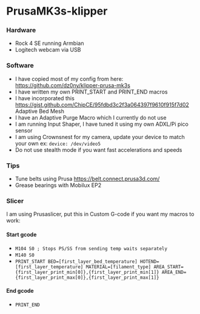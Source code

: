 # PrusaMK3s-klipper

### Hardware
- Rock 4 SE running Armbian
- Logitech webcam via USB

### Software
- I have copied most of my config from here: https://github.com/dz0ny/klipper-prusa-mk3s
- I have written my own PRINT_START and PRINT_END macros
- I have incorporated this https://gist.github.com/ChipCE/95fdbd3c2f3a064397f9610f915f7d02 Adaptive Bed Mesh
- I have an Adaptive Purge Macro which I currently do not use
- I am running Input Shaper, I have tuned it using my own ADXL/Pi pico sensor
- I am using Crownsnest for my camera, update your device to match your own ex: `device: /dev/video5`
- Do not use stealth mode if you want fast accelerations and speeds

### Tips
- Tune belts using Prusa https://belt.connect.prusa3d.com/
- Grease bearings with Mobilux EP2

### Slicer
I am using Prusaslicer, put this in Custom G-code if you want my macros to work:

#### Start gcode
- `M104 S0 ; Stops PS/SS from sending temp waits separately`
- `M140 S0`
- `PRINT_START BED=[first_layer_bed_temperature] HOTEND=[first_layer_temperature] MATERIAL=[filament_type] AREA_START={first_layer_print_min[0]},{first_layer_print_min[1]} AREA_END={first_layer_print_max[0]},{first_layer_print_max[1]}`

#### End gcode
- `PRINT_END`
